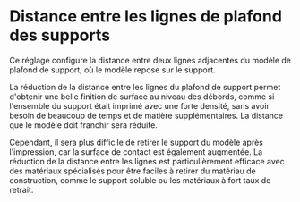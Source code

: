 Distance entre les lignes de plafond des supports
====
Ce réglage configure la distance entre deux lignes adjacentes du modèle de plafond de support, où le modèle repose sur le support.

La réduction de la distance entre les lignes du plafond de support permet d'obtenir une belle finition de surface au niveau des débords, comme si l'ensemble du support était imprimé avec une forte densité, sans avoir besoin de beaucoup de temps et de matière supplémentaires. La distance que le modèle doit franchir sera réduite.

Cependant, il sera plus difficile de retirer le support du modèle après l'impression, car la surface de contact est également augmentée. La réduction de la distance entre les lignes est particulièrement efficace avec des matériaux spécialisés pour être faciles à retirer du matériau de construction, comme le support soluble ou les matériaux à fort taux de retrait.
